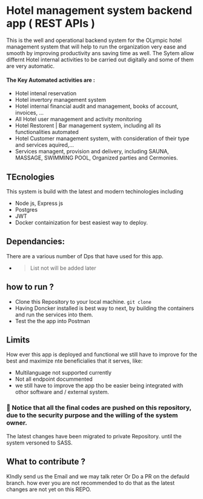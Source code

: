 # Hotel management system backend app ( REST APIs )

<!-- ![check-code-coverage](https://img.shields.io/badge/code--coverage-86.01%25-green) -->

This is the well and operational backend system for the OLympic hotel management system that will help to run the organization very ease and smooth by improving productivity ans saving time as well. 
The Sytem allow differnt Hotel internal activities to be carried out digitally and some of them are very automatic.

#### The Key Automated activities are : 
- Hotel intenal reservation 
- Hotel invertory management system
- Hotel internal financial audit and management, books of account, invoices, ...
- All Hotel user management and activity monitoring 
- Hotel Restorent | Bar management system, including all its functionalities automated
- Hotel Customer management system, with consideration of their type and services aquired,...
- Services managent, provision and delivery, including SAUNA, MASSAGE, SWIMMING POOL, Organized parties and Cermonies.

## TEcnologies

This system is build with the latest and modern techinologies including
- Node js, Express js
- Postgres 
- JWT
- Docker containization for best easiest way to deploy.

## Dependancies: 

There are a various number of Dps that have used for this app.

- > List not will be added later

## how to run ?
- Clone this Repository to your local machine. `git clone`
- Having Doncker installed is best way to next, by building the containers and run the services into them.
- Test the the app into Postman

## Limits
 How ever this app is deployed and functional we still have to improve for the best and maximize nte beneficialies that it serves, like: 
 
- Multilanguage not supported currently
- Not all endpoint docummented
- we still have to improve the app tho be easier being integrated with othor software and / external system.

### 🦻 Notice that all the final codes are pushed on this repository,  due to the security purpose and the willing of the system owner. 
The latest changes have been migrated to private Repository. until the system versoned to SASS. 

## What to contribute ? 
KIndly send us the Email and we may talk reter Or Do a PR on the defauld branch. how ever you are not recommended to do that as the latest changes are not yet on this REPO.
